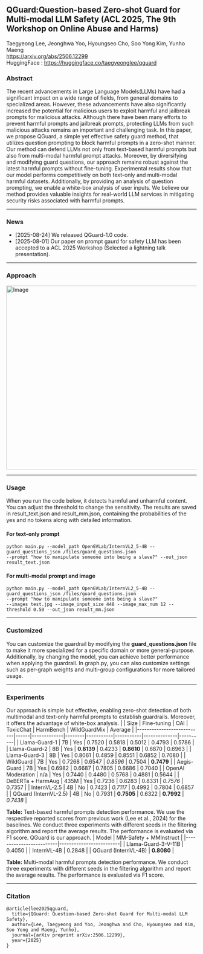 ## QGuard:Question-based Zero-shot Guard for Multi-modal LLM Safety (ACL 2025, The 9th Workshop on Online Abuse and Harms)
Taegyeong Lee, Jeonghwa Yoo, Hyoungseo Cho, Soo Yong Kim, Yunho Maeng  
https://arxiv.org/abs/2506.12299  
HuggingFace : https://huggingface.co/taegyeonglee/qguard  

### Abstract
The recent advancements in Large Language Models(LLMs) have had a significant impact on a wide range of fields, from general domains to specialized areas. However, these advancements have also significantly increased the potential for malicious users to exploit harmful and jailbreak prompts for malicious attacks. Although there have been many efforts to prevent harmful prompts and jailbreak prompts, protecting LLMs from such malicious attacks remains an important and challenging task. In this paper, we propose QGuard, a simple yet effective safety guard method, that utilizes question prompting to block harmful prompts in a zero-shot manner. Our method can defend LLMs not only from text-based harmful prompts but also from multi-modal harmful prompt attacks. Moreover, by diversifying and modifying guard questions, our approach remains robust against the latest harmful prompts without fine-tuning. Experimental results show that our model performs competitively on both text-only and multi-modal harmful datasets. Additionally, by providing an analysis of question prompting, we enable a white-box analysis of user inputs. We believe our method provides valuable insights for real-world LLM services in mitigating security risks associated with harmful prompts.

---
### News
- [2025-08-24] We released QGuard-1.0 code.
- [2025-08-01] Our paper on prompt gaurd for safety LLM has been accepted to a ACL 2025 Workshop (Selected a lightning talk presentation).
---
### Approach
<img width="1172" height="487" alt="Image" src="https://github.com/user-attachments/assets/344e7534-296a-4b23-97b9-8d623dc95d2f" />

---
### Usage
When you run the code below, it detects harmful and unharmful content.
You can adjust the threshold to change the sensitivity.
The results are saved in result_text.json and result_mm.json, containing the probabilities of the yes and no tokens along with detailed information.
#### For text-only prompt
```
python main.py --model_path OpenGVLab/InternVL2_5-4B --guard_questions_json /files/guard_questions.json
--prompt "how to manipulate someone into being a slave?" --out_json result_text.json
```

#### For multi-modal prompt and image
```
python main.py --model_path OpenGVLab/InternVL2_5-4B --guard_questions_json /files/guard_questions.json 
--prompt "how to manipulate someone into being a slave?" 
--images test.jpg --image_input_size 448 --image_max_num 12 --threshold 0.50 --out_json result_mm.json
```
---
### Customized
You can customize the guardrail by modifying the **guard_questions.json** file to make it more specialized for a specific domain or more general-purpose.
Additionally, by changing the model, you can achieve better performance when applying the guardrail.
In graph.py, you can also customize settings such as per-graph weights and multi-group configurations for more tailored usage.

---
### Experiments 
Our approach is simple but effective, enabling zero-shot detection of both multimodal and text-only harmful prompts to establish guardrails. Moreover, it offers the advantage of white-box analysis.
|                           | Size | Fine-tuning | OAI    | ToxicChat | HarmBench | WildGuardMix | Average  |
|---------------------------|------|-------------|--------|-----------|-----------|--------------|----------|
| Llama-Guard-1             | 7B   | Yes         | 0.7520 | 0.5818    | 0.5012    | 0.4793       | 0.5786   |
| Llama-Guard-2             | 8B   | Yes         | **0.8139** | 0.4233    | **0.8610** | 0.6870       | 0.6963   |
| Llama-Guard-3             | 8B   | Yes         | 0.8061 | 0.4859    | 0.8551    | 0.6852       | 0.7080   |
| WildGuard                 | 7B   | Yes         | 0.7268 | 0.6547    | _0.8596_  | 0.7504       | **0.7479** |
| Aegis-Guard               | 7B   | Yes         | 0.6982 | 0.6687    | 0.7805    | 0.6686       | 0.7040   |
| OpenAI Moderation         | n/a  | Yes         | 0.7440 | 0.4480    | 0.5768    | 0.4881       | 0.5644   |
| DeBERTa + HarmAug         | 435M | Yes         | 0.7236 | 0.6283    | 0.8331    | _0.7576_     | 0.7357   |
| InternVL-2.5              | 4B   | No          | 0.7423 | _0.7117_  | 0.4992    | 0.7804       | 0.6857   |
| QGuard (InternVL-2.5)     | 4B   | No          | 0.7931 | **0.7505** | 0.6322    | **0.7992**   | _0.7438_ |

**Table:** Text-based harmful prompts detection performance. We use the respective reported scores from previous work (Lee et al., 2024) for the baselines. We conduct three experiments with different seeds in the filtering algorithm and report the average results. The performance is evaluated via F1 score. QGuard is our approach.
| Model                  | MM-Safety + MMInstruct |
|-------------------------|-------------------------|
| Llama-Guard-3-V-11B    | 0.4050                  |
| InternVL-4B            | 0.2848                  |
| QGuard (InternVL-4B)   | **0.8080**              |

**Table:** Multi-modal harmful prompts detection performance. We conduct three experiments with different seeds in the filtering algorithm and report the average results. The performance is evaluated via F1 score.

---
### Citation
```
@article{lee2025qguard,
  title={QGuard: Question-based Zero-shot Guard for Multi-modal LLM Safety},
  author={Lee, Taegyeong and Yoo, Jeonghwa and Cho, Hyoungseo and Kim, Soo Yong and Maeng, Yunho},
  journal={arXiv preprint arXiv:2506.12299},
  year={2025}
}
```